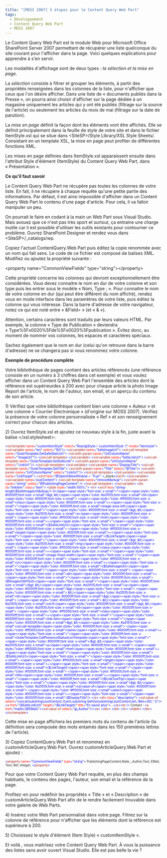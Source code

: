 ```yaml
---
title: "[MOSS 2007] 5 étapes pour le Content Query Web Part"
tags:
  - Développement
  - Content Query Web Part
  - MOSS 2007
---
```


Le Content Query Web Part est le module Web pour Microsoft Office SharePoint Server 2007 permettant de récupérer une liste quelconque du site courant pour l'afficher dans la page. Voici quelques explications pour apprendre à s'en servir.

<!-- more -->

Les modalités d'affichage sont de deux types : _la sélection et la mise en page_.

La _sélection_ consiste à filtrer et grouper les éléments, à partir des propriétés renseignées dans les colonnes de la liste, pour n'afficher que ceux que l'on désire afficher. Dans une liste de « documents publiés dans la Presse », on pourra ainsi choisir d'afficher sur la page dédiée à un magasine uniquement les articles qui y ont été publiés (filtrage sur la source de l'article) ou seulement les articles du mois de mai (filtrage sur la date de parution).

La _mise en page_ définit la façon dont les éléments vont être affichés. Elle se définit principalement dans la feuille de style de votre site et dans le fichier ItemStyle.xsl qui se situe dans &lt;SiteSP&gt;/Style Library/XSL Style Sheets/. Consistant en un template XSL, la mise en page peut profiter de différentes fonctions XML.

Les mises en page définies dans ItemStyle.xsl apparaissent ensuite dans l'attribut Style d'élément (ItemStyle) du Content Query Web Part, dans « Présentation ».

**Ce qu'il faut savoir**

Le Content Query Web Part ne récupère pas toutes les colonnes de votre liste. En fait, il ne récupère à chaque requête qu'une petite partie des informations. Par défaut, il est ainsi impossible d'afficher dans un Content Query Web Part le contenu d'une page d'article. Pour cela, il va falloir manipuler un peu.

On pourrait le faire en codant à la main un Web Part sous Visual Studio. Mais avouez que ce n'est pas très sport et surtout, ça entraine une charge inutile car il est possible d'utiliser les outils existants pour contourner ce problème.
Ouvrez SharePoint Designer et rendez vous dans &lt;SiteSP&gt;/_catalogs/wp.

Copiez l'actuel ContentQuery.Web Part puis éditez la copie renommée avec un nom qui fait sens. Le code de ce fichier est composé de balises XML. Modifiez ou ajoutez la propriété suivante :

&lt;property name="CommonViewFields" type="string"&gt;&lt;/property&gt;

Cette propriété concerne les colonnes qui devront exceptionnellement être considérées. Vous devez connaitre le nom en dur de votre colonne et son type puis les entrer sous le modèle « Nom, Type ; ».
Pour connaitre le nom de votre colonne en dur (qui peut être différent du nom affiché), rendez vous en mode interface dans les paramètres de votre liste, puis éditez la colonne qui vous intéresse. Dans la barre d'adresse de votre navigateur, notez ce qui est noté entre « &amp;Field= » (et « &amp; »).

Attention, certains caractères sont traduits par leurs valeurs HTML. Par exemple, la colonne « Type de Publication » deviendra « Type%5Fx0020%5Fde%5Fx0020%5Fpublication ». Évitez donc, au moment de nommer vos colonnes, les espaces et caractères spéciaux.

Sachez également que le nom en dur (celui qu'on retrouve dans la barre d'adresse) ne se changera pas si vous renommez votre colonne.

**Exemple de procédure complète**

Votre bibliothèque de pages contient des articles référencés (une référence consiste en un numéro à 3 chiffres dans cet exemple) et vous voulez afficher dans un Content Query Web Part l'ensemble des articles dont la référence est supérieurdes à 200 avec pour chaque article la photo Image Report de l'article, le nom de l'auteur, son email, et un aperçu du contenu de son article.

1)<span> </span>Vérifiez que votre bibliothèque contient bien une colonne « Auteur » et une colonne « Courrier Electronique » (d'origine sur MOSS 2007). Vérifiez la présence de votre colonne personnalisée « Ref » et son renseignement correct pour chacun des articles.

2)<span> </span>Ouvrez ItemStyle.xsl et ajoutez ce nouveau style à la fin, juste avant la balise &lt;/xsl:stylesheet&gt;:

<span style="color: #0000ff;font-size: x-small">&lt;</span><span style="color: #a31515;font-size: x-small">xsl:template</span><span style="color: #0000ff;font-size: x-small"> </span><span style="color: #ff0000;font-size: x-small">name</span><span style="color: #0000ff;font-size: x-small">=</span><span style="font-size: x-small">"</span><span style="color: #0000ff;font-size: x-small">customItemStyle</span><span style="font-size: x-small">"</span><span style="color: #0000ff;font-size: x-small"> </span><span style="color: #ff0000;font-size: x-small">match</span><span style="color: #0000ff;font-size: x-small">=</span><span style="font-size: x-small">"</span><span style="color: #0000ff;font-size: x-small">Row[@Style=' customItemStyle ']</span><span style="font-size: x-small">"</span><span style="color: #0000ff;font-size: x-small"> </span><span style="color: #ff0000;font-size: x-small">mode</span><span style="color: #0000ff;font-size: x-small">=</span><span style="font-size: x-small">"</span><span style="color: #0000ff;font-size: x-small">itemstyle</span><span style="font-size: x-small">"</span><span style="color: #0000ff;font-size: x-small">&gt;
&lt;</span><span style="color: #a31515;font-size: x-small">xsl:variable</span><span style="color: #0000ff;font-size: x-small"> </span><span style="color: #ff0000;font-size: x-small">name</span><span style="color: #0000ff;font-size: x-small">=</span><span style="font-size: x-small">"</span><span style="color: #0000ff;font-size: x-small">len</span><span style="font-size: x-small">"</span><span style="color: #0000ff;font-size: x-small"> </span><span style="color: #ff0000;font-size: x-small">select</span><span style="color: #0000ff;font-size: x-small">=</span><span style="font-size: x-small">"</span><span style="color: #0000ff;font-size: x-small">150</span><span style="font-size: x-small">"</span><span style="color: #0000ff;font-size: x-small">/&gt;
&lt;</span><span style="color: #a31515;font-size: x-small">xsl:variable</span><span style="color: #0000ff;font-size: x-small"> </span><span style="color: #ff0000;font-size: x-small">name</span><span style="color: #0000ff;font-size: x-small">=</span><span style="font-size: x-small">"</span><span style="color: #0000ff;font-size: x-small">SafeImageUrl</span><span style="font-size: x-small">"</span><span style="color: #0000ff;font-size: x-small">&gt;
&lt;</span><span style="color: #a31515;font-size: x-small">xsl:call-template</span><span style="color: #0000ff;font-size: x-small"> </span><span style="color: #ff0000;font-size: x-small">name</span><span style="color: #0000ff;font-size: x-small">=</span><span style="font-size: x-small">"</span><span style="color: #0000ff;font-size: x-small">OuterTemplate.GetSafeStaticUrl</span><span style="font-size: x-small">"</span><span style="color: #0000ff;font-size: x-small">&gt;
&lt;</span><span style="color: #a31515;font-size: x-small">xsl:with-param</span><span style="color: #0000ff;font-size: x-small"> </span><span style="color: #ff0000;font-size: x-small">name</span><span style="color: #0000ff;font-size: x-small">=</span><span style="font-size: x-small">"</span><span style="color: #0000ff;font-size: x-small">UrlColumnName</span><span style="font-size: x-small">"</span><span style="color: #0000ff;font-size: x-small"> </span><span style="color: #ff0000;font-size: x-small">select</span><span style="color: #0000ff;font-size: x-small">=</span><span style="font-size: x-small">"</span><span style="color: #0000ff;font-size: x-small">'ImageUrl'</span><span style="font-size: x-small">"</span><span style="color: #0000ff;font-size: x-small">/&gt;
&lt;/</span><span style="color: #a31515;font-size: x-small">xsl:call-template</span><span style="color: #0000ff;font-size: x-small">&gt;
&lt;/</span><span style="color: #a31515;font-size: x-small">xsl:variable</span><span style="color: #0000ff;font-size: x-small">&gt;
&lt;</span><span style="color: #a31515;font-size: x-small">xsl:variable</span><span style="color: #0000ff;font-size: x-small"> </span><span style="color: #ff0000;font-size: x-small">name</span><span style="color: #0000ff;font-size: x-small">=</span><span style="font-size: x-small">"</span><span style="color: #0000ff;font-size: x-small">SafeLinkUrl</span><span style="font-size: x-small">"</span><span style="color: #0000ff;font-size: x-small">&gt;
&lt;</span><span style="color: #a31515;font-size: x-small">xsl:call-template</span><span style="color: #0000ff;font-size: x-small"> </span><span style="color: #ff0000;font-size: x-small">name</span><span style="color: #0000ff;font-size: x-small">=</span><span style="font-size: x-small">"</span><span style="color: #0000ff;font-size: x-small">OuterTemplate.GetSafeLink</span><span style="font-size: x-small">"</span><span style="color: #0000ff;font-size: x-small">&gt;
&lt;</span><span style="color: #a31515;font-size: x-small">xsl:with-param</span><span style="color: #0000ff;font-size: x-small"> </span><span style="color: #ff0000;font-size: x-small">name</span><span style="color: #0000ff;font-size: x-small">=</span><span style="font-size: x-small">"</span><span style="color: #0000ff;font-size: x-small">UrlColumnName</span><span style="font-size: x-small">"</span><span style="color: #0000ff;font-size: x-small"> </span><span style="color: #ff0000;font-size: x-small">select</span><span style="color: #0000ff;font-size: x-small">=</span><span style="font-size: x-small">"</span><span style="color: #0000ff;font-size: x-small">'LinkUrl'</span><span style="font-size: x-small">"</span><span style="color: #0000ff;font-size: x-small">/&gt;
&lt;/</span><span style="color: #a31515;font-size: x-small">xsl:call-template</span><span style="color: #0000ff;font-size: x-small">&gt;
&lt;/</span><span style="color: #a31515;font-size: x-small">xsl:variable</span><span style="color: #0000ff;font-size: x-small">&gt;
&lt;</span><span style="color: #a31515;font-size: x-small">xsl:variable</span><span style="color: #0000ff;font-size: x-small"> </span><span style="color: #ff0000;font-size: x-small">name</span><span style="color: #0000ff;font-size: x-small">=</span><span style="font-size: x-small">"</span><span style="color: #0000ff;font-size: x-small">DisplayTitle</span><span style="font-size: x-small">"</span><span style="color: #0000ff;font-size: x-small">&gt;
&lt;</span><span style="color: #a31515;font-size: x-small">xsl:call-template</span><span style="color: #0000ff;font-size: x-small"> </span><span style="color: #ff0000;font-size: x-small">name</span><span style="color: #0000ff;font-size: x-small">=</span><span style="font-size: x-small">"</span><span style="color: #0000ff;font-size: x-small">OuterTemplate.GetTitle</span><span style="font-size: x-small">"</span><span style="color: #0000ff;font-size: x-small">&gt;
&lt;</span><span style="color: #a31515;font-size: x-small">xsl:with-param</span><span style="color: #0000ff;font-size: x-small"> </span><span style="color: #ff0000;font-size: x-small">name</span><span style="color: #0000ff;font-size: x-small">=</span><span style="font-size: x-small">"</span><span style="color: #0000ff;font-size: x-small">Title</span><span style="font-size: x-small">"</span><span style="color: #0000ff;font-size: x-small"> </span><span style="color: #ff0000;font-size: x-small">select</span><span style="color: #0000ff;font-size: x-small">=</span><span style="font-size: x-small">"</span><span style="color: #0000ff;font-size: x-small">@Title</span><span style="font-size: x-small">"</span><span style="color: #0000ff;font-size: x-small">/&gt;
&lt;</span><span style="color: #a31515;font-size: x-small">xsl:with-param</span><span style="color: #0000ff;font-size: x-small"> </span><span style="color: #ff0000;font-size: x-small">name</span><span style="color: #0000ff;font-size: x-small">=</span><span style="font-size: x-small">"</span><span style="color: #0000ff;font-size: x-small">UrlColumnName</span><span style="font-size: x-small">"</span><span style="color: #0000ff;font-size: x-small"> </span><span style="color: #ff0000;font-size: x-small">select</span><span style="color: #0000ff;font-size: x-small">=</span><span style="font-size: x-small">"</span><span style="color: #0000ff;font-size: x-small">'LinkUrl'</span><span style="font-size: x-small">"</span><span style="color: #0000ff;font-size: x-small">/&gt;
&lt;/</span><span style="color: #a31515;font-size: x-small">xsl:call-template</span><span style="color: #0000ff;font-size: x-small">&gt;
&lt;/</span><span style="color: #a31515;font-size: x-small">xsl:variable</span><span style="color: #0000ff;font-size: x-small">&gt;
&lt;</span><span style="color: #a31515;font-size: x-small">xsl:variable</span><span style="color: #0000ff;font-size: x-small"> </span><span style="color: #ff0000;font-size: x-small">name</span><span style="color: #0000ff;font-size: x-small">=</span><span style="font-size: x-small">"</span><span style="color: #0000ff;font-size: x-small">LinkTarget</span><span style="font-size: x-small">"</span><span style="color: #0000ff;font-size: x-small">&gt;
&lt;</span><span style="color: #a31515;font-size: x-small">xsl:if</span><span style="color: #0000ff;font-size: x-small"> </span><span style="color: #ff0000;font-size: x-small">test</span><span style="color: #0000ff;font-size: x-small">=</span><span style="font-size: x-small">"</span><span style="color: #0000ff;font-size: x-small">@OpenInNewWindow = 'True'</span><span style="font-size: x-small">"</span><span style="color: #0000ff;font-size: x-small"> &gt;</span><span style="font-size: x-small">_blank</span><span style="color: #0000ff;font-size: x-small">&lt;/</span><span style="color: #a31515;font-size: x-small">xsl:if</span><span style="color: #0000ff;font-size: x-small">&gt;
&lt;/</span><span style="color: #a31515;font-size: x-small">xsl:variable</span><span style="color: #0000ff;font-size: x-small">&gt;
&lt;</span><span style="color: #a31515;font-size: x-small">xsl:variable</span><span style="color: #0000ff;font-size: x-small"> </span><span style="color: #ff0000;font-size: x-small">name</span><span style="color: #0000ff;font-size: x-small">=</span><span style="font-size: x-small">"</span><span style="color: #0000ff;font-size: x-small">JustContent</span><span style="font-size: x-small">"</span><span style="color: #0000ff;font-size: x-small">&gt;
&lt;</span><span style="color: #a31515;font-size: x-small">xsl:call-template</span><span style="color: #0000ff;font-size: x-small"> </span><span style="color: #ff0000;font-size: x-small">name</span><span style="color: #0000ff;font-size: x-small">=</span><span style="font-size: x-small">"</span><span style="color: #0000ff;font-size: x-small">removeMarkup</span><span style="font-size: x-small">"</span><span style="color: #0000ff;font-size: x-small">&gt;
&lt;</span><span style="color: #a31515;font-size: x-small">xsl:with-param</span><span style="color: #0000ff;font-size: x-small"> </span><span style="color: #ff0000;font-size: x-small">name</span><span style="color: #0000ff;font-size: x-small">=</span><span style="font-size: x-small">"</span><span style="color: #0000ff;font-size: x-small">string</span><span style="font-size: x-small">"</span><span style="color: #0000ff;font-size: x-small"> </span><span style="color: #ff0000;font-size: x-small">select</span><span style="color: #0000ff;font-size: x-small">=</span><span style="font-size: x-small">"</span><span style="color: #0000ff;font-size: x-small">@PublishingPageContent</span><span style="font-size: x-small">"</span><span style="color: #0000ff;font-size: x-small"> /&gt;
&lt;/</span><span style="color: #a31515;font-size: x-small">xsl:call-template</span><span style="color: #0000ff;font-size: x-small">&gt;
&lt;/</span><span style="color: #a31515;font-size: x-small">xsl:variable</span><span style="color: #0000ff;font-size: x-small">&gt;
&lt;</span><span style="color: #a31515;font-size: x-small">div</span><span style="color: #0000ff;font-size: x-small"> </span><span style="color: #ff0000;font-size: x-small">id</span><span style="color: #0000ff;font-size: x-small">=</span><span style="font-size: x-small">"</span><span style="color: #0000ff;font-size: x-small">linkitem</span><span style="font-size: x-small">"</span><span style="color: #0000ff;font-size: x-small"> </span><span style="color: #ff0000;font-size: x-small">class</span><span style="color: #0000ff;font-size: x-small">=</span><span style="font-size: x-small">"</span><span style="color: #0000ff;font-size: x-small">item</span><span style="font-size: x-small">"</span><span style="color: #0000ff;font-size: x-small">&gt;
&lt;</span><span style="color: #a31515;font-size: x-small">table</span><span style="color: #0000ff;font-size: x-small"> </span><span style="color: #ff0000;font-size: x-small">style</span><span style="color: #0000ff;font-size: x-small">=</span><span style="font-size: x-small">"</span><span style="color: #0000ff;font-size: x-small">width:100%;</span><span style="font-size: x-small">"</span><span style="color: #0000ff;font-size: x-small">&gt;
&lt;</span><span style="color: #a31515;font-size: x-small">tr</span><span style="color: #0000ff;font-size: x-small">&gt;
&lt;</span><span style="color: #a31515;font-size: x-small">xsl:if</span><span style="color: #0000ff;font-size: x-small"> </span><span style="color: #ff0000;font-size: x-small">test</span><span style="color: #0000ff;font-size: x-small">=</span><span style="font-size: x-small">"</span><span style="color: #0000ff;font-size: x-small">string-length($SafeImageUrl)&nbsp;!= 0</span><span style="font-size: x-small">"</span><span style="color: #0000ff;font-size: x-small">&gt;
&lt;</span><span style="color: #a31515;font-size: x-small">td</span><span style="color: #0000ff;font-size: x-small"> </span><span style="color: #ff0000;font-size: x-small">class</span><span style="color: #0000ff;font-size: x-small">=</span><span style="font-size: x-small">"</span><span style="color: #0000ff;font-size: x-small">image-area-left</span><span style="font-size: x-small">"</span><span style="color: #0000ff;font-size: x-small">&gt;
&lt;</span><span style="color: #a31515;font-size: x-small">a</span><span style="color: #0000ff;font-size: x-small"> </span><span style="color: #ff0000;font-size: x-small">href</span><span style="color: #0000ff;font-size: x-small">=</span><span style="font-size: x-small">"</span><span style="color: #0000ff;font-size: x-small">{$SafeLinkUrl}</span><span style="font-size: x-small">"</span><span style="color: #0000ff;font-size: x-small"> </span><span style="color: #ff0000;font-size: x-small">target</span><span style="color: #0000ff;font-size: x-small">=</span><span style="font-size: x-small">"</span><span style="color: #0000ff;font-size: x-small">{$LinkTarget}</span><span style="font-size: x-small">"</span><span style="color: #0000ff;font-size: x-small">&gt;
&lt;</span><span style="color: #a31515;font-size: x-small">img</span><span style="color: #0000ff;font-size: x-small"> </span><span style="color: #ff0000;font-size: x-small">class</span><span style="color: #0000ff;font-size: x-small">=</span><span style="font-size: x-small">"</span><span style="color: #0000ff;font-size: x-small">image-fixed-width</span><span style="font-size: x-small">"</span><span style="color: #0000ff;font-size: x-small"> </span><span style="color: #ff0000;font-size: x-small">src</span><span style="color: #0000ff;font-size: x-small">=</span><span style="font-size: x-small">"</span><span style="color: #0000ff;font-size: x-small">{$SafeImageUrl}</span><span style="font-size: x-small">"</span><span style="color: #0000ff;font-size: x-small"> </span><span style="color: #ff0000;font-size: x-small">alt</span><span style="color: #0000ff;font-size: x-small">=</span><span style="font-size: x-small">"</span><span style="color: #0000ff;font-size: x-small">{@ImageUrlAltText}</span><span style="font-size: x-small">"</span><span style="color: #0000ff;font-size: x-small">/&gt;
&lt;/</span><span style="color: #a31515;font-size: x-small">a</span><span style="color: #0000ff;font-size: x-small">&gt;</span><span style="font-size: x-small">
</span><span style="color: #0000ff;font-size: x-small"> &lt;/</span><span style="color: #a31515;font-size: x-small">td</span><span style="color: #0000ff;font-size: x-small">&gt;</span><span style="font-size: x-small">
</span><span style="color: #0000ff;font-size: x-small"> &lt;/</span><span style="color: #a31515;font-size: x-small">xsl:if</span><span style="color: #0000ff;font-size: x-small">&gt;
&lt;</span><span style="color: #a31515;font-size: x-small">td</span><span style="color: #0000ff;font-size: x-small"> </span><span style="color: #ff0000;font-size: x-small">class</span><span style="color: #0000ff;font-size: x-small">=</span><span style="font-size: x-small">"</span><span style="color: #0000ff;font-size: x-small">link-item</span><span style="font-size: x-small">"</span><span style="color: #0000ff;font-size: x-small">&gt;
&lt;</span><span style="color: #a31515;font-size: x-small">xsl:call-template</span><span style="color: #0000ff;font-size: x-small"> </span><span style="color: #ff0000;font-size: x-small">name</span><span style="color: #0000ff;font-size: x-small">=</span><span style="font-size: x-small">"</span><span style="color: #0000ff;font-size: x-small">OuterTemplate.CallPresenceStatusIconTemplate</span><span style="font-size: x-small">"</span><span style="color: #0000ff;font-size: x-small">/&gt;
&lt;</span><span style="color: #a31515;font-size: x-small">a</span><span style="color: #0000ff;font-size: x-small"> </span><span style="color: #ff0000;font-size: x-small">href</span><span style="color: #0000ff;font-size: x-small">=</span><span style="font-size: x-small">"</span><span style="color: #0000ff;font-size: x-small">{$SafeLinkUrl}</span><span style="font-size: x-small">"</span><span style="color: #0000ff;font-size: x-small"> </span><span style="color: #ff0000;font-size: x-small">target</span><span style="color: #0000ff;font-size: x-small">=</span><span style="font-size: x-small">"</span><span style="color: #0000ff;font-size: x-small">{$LinkTarget}</span><span style="font-size: x-small">"</span><span style="color: #0000ff;font-size: x-small"> </span><span style="color: #ff0000;font-size: x-small">title</span><span style="color: #0000ff;font-size: x-small">=</span><span style="font-size: x-small">"</span><span style="color: #0000ff;font-size: x-small">{@LinkToolTip}</span><span style="font-size: x-small">"</span><span style="color: #0000ff;font-size: x-small">&gt;
&lt;</span><span style="color: #a31515;font-size: x-small">xsl:value-of</span><span style="color: #0000ff;font-size: x-small"> </span><span style="color: #ff0000;font-size: x-small">select</span><span style="color: #0000ff;font-size: x-small">=</span><span style="font-size: x-small">"</span><span style="color: #0000ff;font-size: x-small">$DisplayTitle</span><span style="font-size: x-small">"</span><span style="color: #0000ff;font-size: x-small">/&gt;</span><span style="font-size: x-small">
</span><span style="color: #0000ff;font-size: x-small"> &lt;/</span><span style="color: #a31515;font-size: x-small">a</span><span style="color: #0000ff;font-size: x-small">&gt;
&lt;</span><span style="color: #a31515;font-size: x-small">div</span><span style="color: #0000ff;font-size: x-small"> </span><span style="color: #ff0000;font-size: x-small">class</span><span style="color: #0000ff;font-size: x-small">=</span><span style="font-size: x-small">"</span><span style="color: #0000ff;font-size: x-small">description</span><span style="font-size: x-small">"</span><span style="color: #0000ff;font-size: x-small">&gt;
&lt;</span><span style="color: #a31515;font-size: x-small">xsl:value-of</span><span style="color: #0000ff;font-size: x-small"> </span><span style="color: #ff0000;font-size: x-small">select</span><span style="color: #0000ff;font-size: x-small">=</span><span style="font-size: x-small">"</span><span style="color: #0000ff;font-size: x-small">concat(substring($JustContent,0,$len),substring-before(substring($JustContent,$len, $len+30),' '))</span><span style="font-size: x-small">"</span><span style="color: #0000ff;font-size: x-small">/&gt;
&lt;</span><span style="color: #a31515;font-size: x-small">a</span><span style="color: #0000ff;font-size: x-small"> </span><span style="color: #ff0000;font-size: x-small">href</span><span style="color: #0000ff;font-size: x-small">=</span><span style="font-size: x-small">"</span><span style="color: #0000ff;font-size: x-small">{$SafeLinkUrl}</span><span style="font-size: x-small">"</span><span style="color: #0000ff;font-size: x-small"> </span><span style="color: #ff0000;font-size: x-small">target</span><span style="color: #0000ff;font-size: x-small">=</span><span style="font-size: x-small">"</span><span style="color: #0000ff;font-size: x-small">{$LinkTarget}</span><span style="font-size: x-small">"</span><span style="color: #0000ff;font-size: x-small"> </span><span style="color: #ff0000;font-size: x-small">title</span><span style="color: #0000ff;font-size: x-small">=</span><span style="font-size: x-small">"</span><span style="color: #0000ff;font-size: x-small">En savoir plus</span><span style="font-size: x-small">"</span><span style="color: #0000ff;font-size: x-small">&gt;</span><span style="font-size: x-small">…</span><span style="color: #0000ff;font-size: x-small">&lt;/</span><span style="color: #a31515;font-size: x-small">a</span><span style="color: #0000ff;font-size: x-small">&gt;&lt;</span><span style="color: #a31515;font-size: x-small">br</span><span style="color: #0000ff;font-size: x-small"> /&gt;
</span><span style="font-size: x-small"> Contact&nbsp;: </span><span style="color: #0000ff;font-size: x-small">&lt;</span><span style="color: #a31515;font-size: x-small">a</span><span style="color: #0000ff;font-size: x-small"> </span><span style="color: #ff0000;font-size: x-small">href</span><span style="color: #0000ff;font-size: x-small">=</span><span style="font-size: x-small">"</span><span style="color: #0000ff;font-size: x-small">mailto:{@EMail}</span><span style="font-size: x-small">"</span><span style="color: #0000ff;font-size: x-small">&gt;&lt;</span><span style="color: #a31515;font-size: x-small">xsl:value-of</span><span style="color: #0000ff;font-size: x-small"> </span><span style="color: #ff0000;font-size: x-small">select</span><span style="color: #0000ff;font-size: x-small">=</span><span style="font-size: x-small">"</span><span style="color: #0000ff;font-size: x-small">@_Author</span><span style="font-size: x-small">"</span><span style="color: #0000ff;font-size: x-small">/&gt;&lt;/</span><span style="color: #a31515;font-size: x-small">a</span><span style="color: #0000ff;font-size: x-small">&gt;
&lt;/</span><span style="color: #a31515;font-size: x-small">div</span><span style="color: #0000ff;font-size: x-small">&gt;</span><span style="font-size: x-small">
</span><span style="color: #0000ff;font-size: x-small"> &lt;/</span><span style="color: #a31515;font-size: x-small">td</span><span style="color: #0000ff;font-size: x-small">&gt;</span><span style="font-size: x-small">
</span><span style="color: #0000ff;font-size: x-small"> &lt;/</span><span style="color: #a31515;font-size: x-small">tr</span><span style="color: #0000ff;font-size: x-small">&gt;</span><span style="font-size: x-small">
</span><span style="color: #0000ff;font-size: x-small"> &lt;/</span><span style="color: #a31515;font-size: x-small">table</span><span style="color: #0000ff;font-size: x-small">&gt;</span><span style="font-size: x-small">
</span><span style="color: #0000ff;font-size: x-small"> &lt;/</span><span style="color: #a31515;font-size: x-small">div</span><span style="color: #0000ff;font-size: x-small">&gt;
&lt;/</span><span style="color: #a31515;font-size: x-small">xsl:template</span><span style="color: #0000ff;font-size: x-small">&gt;</span>

Cette mise en page affichera les premiers mots du contenu de l'article (la définition sera composée des mots entamés dans les 150 premières lettres de l'article).

3)<span> </span>Copiez ContentQuery.Web Part et renommez en customArticleQuery.Web Part.
Ouvrez customArticleQuery.Web Part et ajoutez :

<span style="color: #0000ff;font-size: x-small"> </span>

<span style="color: #0000ff;font-size: x-small">&lt;</span><span style="color: #a31515;font-size: x-small">property</span><span style="color: #0000ff;font-size: x-small"> </span><span style="color: #ff0000;font-size: x-small">name</span><span style="color: #0000ff;font-size: x-small">=</span><span style="font-size: x-small">"</span><span style="color: #0000ff;font-size: x-small">CommonViewFields</span><span style="font-size: x-small">"</span><span style="color: #0000ff;font-size: x-small"> </span><span style="color: #ff0000;font-size: x-small">type</span><span style="color: #0000ff;font-size: x-small">=</span><span style="font-size: x-small">"</span><span style="color: #0000ff;font-size: x-small">string</span><span style="font-size: x-small">"</span><span style="color: #0000ff;font-size: x-small">&gt;
</span><span style="font-size: x-small">PublishingPageContent,Note; _Author,Text; EMail, Text; Ref, Integer;</span><span style="color: #0000ff;font-size: x-small">
&lt;/</span><span style="color: #a31515;font-size: x-small">property</span><span style="color: #0000ff;font-size: x-small">&gt;</span>

<span style="color: #0000ff;font-size: x-small"> </span>

Pour que votre Content Query Web Part requête, en plus des champs habituels, le contenu des pages, l'auteur, son email et la référence de la page.

Profitez-en pour redéfinir les propriétés « Title » et « Description » de customArticleQuery.Web Part afin de le rendre facilement trouvable dans votre galerie de Web Parts.

4)<span> </span>Insérez votre Web Part personnalisé dans votre page. Filtrez sur la colonne de référence pour n'afficher que les éléments dont la référence est supérieure à 200.

5)<span> </span>Choisissez le style d'élément (Item Style) « customItemStyle ».

Et voilà , vous maitrisez votre Content Query Web Part. À vous la puissance des listes sans avoir ouvert Visual Studio. Elle est pas belle la vie ?
